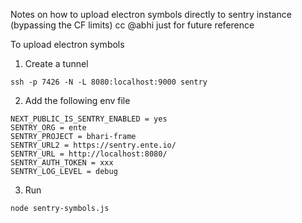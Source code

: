 Notes on how to upload electron symbols directly to sentry instance (bypassing the CF limits) cc @abhi just for future reference

To upload electron symbols

1. Create a tunnel
```
ssh -p 7426 -N -L 8080:localhost:9000 sentry
```

2. Add the following env file
```
NEXT_PUBLIC_IS_SENTRY_ENABLED = yes
SENTRY_ORG = ente
SENTRY_PROJECT = bhari-frame
SENTRY_URL2 = https://sentry.ente.io/
SENTRY_URL = http://localhost:8080/
SENTRY_AUTH_TOKEN = xxx
SENTRY_LOG_LEVEL = debug
```

3. Run

```
node sentry-symbols.js
```